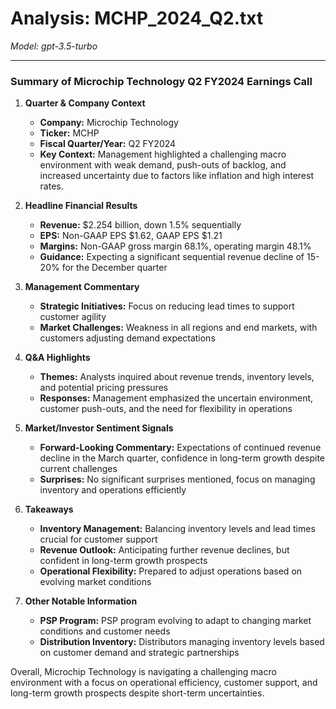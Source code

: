# Analysis: MCHP_2024_Q2.txt

*Model: gpt-3.5-turbo*

---

### Summary of Microchip Technology Q2 FY2024 Earnings Call

1. **Quarter & Company Context**
   - **Company:** Microchip Technology
   - **Ticker:** MCHP
   - **Fiscal Quarter/Year:** Q2 FY2024
   - **Key Context:** Management highlighted a challenging macro environment with weak demand, push-outs of backlog, and increased uncertainty due to factors like inflation and high interest rates.

2. **Headline Financial Results**
   - **Revenue:** $2.254 billion, down 1.5% sequentially
   - **EPS:** Non-GAAP EPS $1.62, GAAP EPS $1.21
   - **Margins:** Non-GAAP gross margin 68.1%, operating margin 48.1%
   - **Guidance:** Expecting a significant sequential revenue decline of 15-20% for the December quarter

3. **Management Commentary**
   - **Strategic Initiatives:** Focus on reducing lead times to support customer agility
   - **Market Challenges:** Weakness in all regions and end markets, with customers adjusting demand expectations

4. **Q&A Highlights**
   - **Themes:** Analysts inquired about revenue trends, inventory levels, and potential pricing pressures
   - **Responses:** Management emphasized the uncertain environment, customer push-outs, and the need for flexibility in operations

5. **Market/Investor Sentiment Signals**
   - **Forward-Looking Commentary:** Expectations of continued revenue decline in the March quarter, confidence in long-term growth despite current challenges
   - **Surprises:** No significant surprises mentioned, focus on managing inventory and operations efficiently

6. **Takeaways**
   - **Inventory Management:** Balancing inventory levels and lead times crucial for customer support
   - **Revenue Outlook:** Anticipating further revenue declines, but confident in long-term growth prospects
   - **Operational Flexibility:** Prepared to adjust operations based on evolving market conditions

7. **Other Notable Information**
   - **PSP Program:** PSP program evolving to adapt to changing market conditions and customer needs
   - **Distribution Inventory:** Distributors managing inventory levels based on customer demand and strategic partnerships

Overall, Microchip Technology is navigating a challenging macro environment with a focus on operational efficiency, customer support, and long-term growth prospects despite short-term uncertainties.